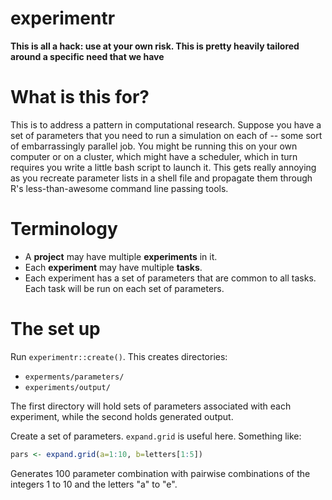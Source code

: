 # experimentr

**This is all a hack: use at your own risk.  This is pretty heavily tailored around a specific need that we have**

# What is this for?

This is to address a pattern in computational research.  Suppose you have a set of parameters that you need to run a simulation on each of -- some sort of embarrassingly parallel job.  You might be running this on your own computer or on a cluster, which might have a scheduler, which in turn requires you write a little bash script to launch it.  This gets really annoying as you recreate parameter lists in a shell file and propagate them through R's less-than-awesome command line passing tools.

# Terminology

* A **project** may have multiple **experiments** in it.
* Each **experiment** may have multiple **tasks**.
* Each experiment has a set of parameters that are common to all tasks.  Each task will be run on each set of parameters.

# The set up

Run `experimentr::create()`.  This creates directories:

* `experments/parameters/`
* `experiments/output/`

The first directory will hold sets of parameters associated with each experiment, while the second holds generated output.

Create a set of parameters.  `expand.grid` is useful here.  Something like:

```r
pars <- expand.grid(a=1:10, b=letters[1:5])
```

Generates 100 parameter combination with pairwise combinations of the integers 1 to 10 and the letters "a" to "e".
